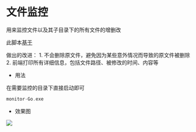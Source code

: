 #  文件监控

用来监控文件以及其子目录下的所有文件的增删改

此脚本[基于](https://gitee.com/piri47/AWD-1/blob/master/%E6%96%87%E4%BB%B6%E7%9B%91%E6%8E%A7.py)

做出的改进：
    1. 不会删除原文件，避免因为某些意外情况而导致的原文件被删除
    2. 前端打印所有详细信息，包括文件路径、被修改的时间、内容等

+ 用法

在需要监控的目录下直接启动即可
```go
monitor-Go.exe
```

+ 效果图

![](https://gallery-1304405887.cos.ap-nanjing.myqcloud.com/markdown33-14-23-133303.png)